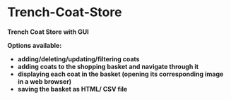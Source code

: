 # Trench-Coat-Store

<b>Trench Coat Store with GUI

Options available:
- adding/deleting/updating/filtering coats
- adding coats to the shopping basket and navigate through it
- displaying each coat in the basket (opening its corresponding image in a web browser)
- saving the basket as HTML/ CSV file
